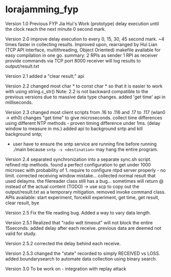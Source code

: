 # lorajamming_fyp

Version 1.0
Previous FYP Jia Hui's Work (prototype)
delay execution until the clock reach the next minute 0 second mark.

Version 2.0
improve delay execution to every 0, 15, 30, 45 second mark.	~4 times faster in collecting results.
Improved upon, rearranged by Hui Lian  (TCP API interface, multithreading, Object Oriented)
makefile available for easy compilation in one go.
summary:
2 RPIs as sender
1 RPI as receiver
provide commands via TCP port 8000
receiver will log results to output/result.txt

Version 2.1
added a "clear result;" api

Version 2.2
changed most char * to const char * so that it is easier to work with using string.c_str()
Note: 2.2 is not backward compatible to the previous versions due to massive data type changes.
added 'get time' api in milliseconds.

Version 2.3
changed most client scripts from .16 to .116 and .17 to .117 (wlan0 -> eth0)
changes "get time" to give microseconds.
collect time differences using different NTP methods - proven timing difference under 1ms. (delay window to measure in ms.)
added api to background sntp and kill background sntp;
- user have to ensure the sntp service are running fine before running ./main because `sntp -s <destination>` may hang the entire program.

Version 2.4
separated synchronization into a separate sync.sh script.
refined ntp methods. found a perfect configuration to get under 1000 microsec with probability of 1. require to configure ntpd server properly - no limit.
corrected receiving window mistake... collected normal result that used delayms.
the filereader class still has a bug... sometimes will return @ instead of the actual content (TODO)
-> use scp to copy out the output/result.txt as a temporary mitigation.
removed invoke command class. 
APIs available: start experiment, forcekill experiment, get time, get result, clear result, bye

Version 2.5
Fix the file reading bug. Added a way to vary data length.

Version 2.5.1
Realized that "radio wdt timeout" will not block the entire 15seconds. added delay after each receive. 
previous data are deemed not valid for study.

Version 2.5.2
corrected the delay behind each receive.

Version 2.5.3
changed the "state" recorded to simply RECEIVED vs LOSS.
added boundarysearch to automate data collection using binary search.

Version 3.0
To be work on - integration with replay attack
